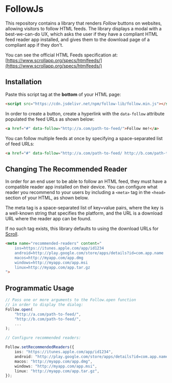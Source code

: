 # FollowJs

This repository contains a library that renders *Follow* buttons on websites, allowing visitors to follow HTML feeds. The library displays a modal with a best-we-can-do UX, which asks the user if they have a compliant HTML feed reader app installed, and gives them to the download page of a compliant app if they don't.

You can see the official HTML Feeds specification at: [https://www.scrollapp.org/specs/htmlfeeds/](https://www.scrollapp.org/specs/htmlfeeds/)

## Installation

Paste this script tag at the **bottom** of your HTML page:

```html
<script src="https://cdn.jsdelivr.net/npm/follow-lib/follow.min.js"></script>
```

In order to create a button, create a hyperlink with the `data-follow` attribute populated the feed URLs as shown below:

```html
<a href="#" data-follow="http://a.com/path-to-feed/">Follow me!</a>
```

You can follow multiple feeds at once by specifying a space-separated list of feed URLs:

```html
<a href="#" data-follow="http://a.com/path-to-feed/ http://b.com/path-to-feed/">Follow them!</a>
```

## Changing The Recommended Reader

In order for an end user to be able to follow an HTML feed, they must have a compatible reader app installed on their device. You can configure what reader you recommend to your users by including a `<meta>` tag in the `<head>` section of your HTML, as shown below. 

The meta tag is a space-separated list of key=value pairs, where the key is a well-known string that specifies the platform, and the URL is a download URL where the reader app can be found.

If no such tag exists, this library defaults to using the download URLs for [Scroll](https://github.com/HTMLFeeds/Scroll).

```html
<meta name="recommended-readers" content="
	ios=https://itunes.apple.com/app/id1234
	android=http://play.google.com/store/apps/details?id=com.app.name
	macos=http://myapp.com/app.dmg
	windows=http://myapp.com/app.msi
	linux=http://myapp.com/app.tar.gz
">
```

## Programmatic Usage

```typescript
// Pass one or more arguments to the Follow.open function
// in order to display the dialog:
Follow.open(
	"http://a.com/path-to-feed/",
	"http://b.com/path-to-feed/",
	...
);

// Configure recommended readers:

Follow.setRecommendedReaders({
	ios: "https://itunes.apple.com/app/id1234",
	android: "http://play.google.com/store/apps/details?id=com.app.name",
	macos: "http://myapp.com/app.dmg",
	windows: "http://myapp.com/app.msi",
	linux: "http://myapp.com/app.tar.gz",
});
```
